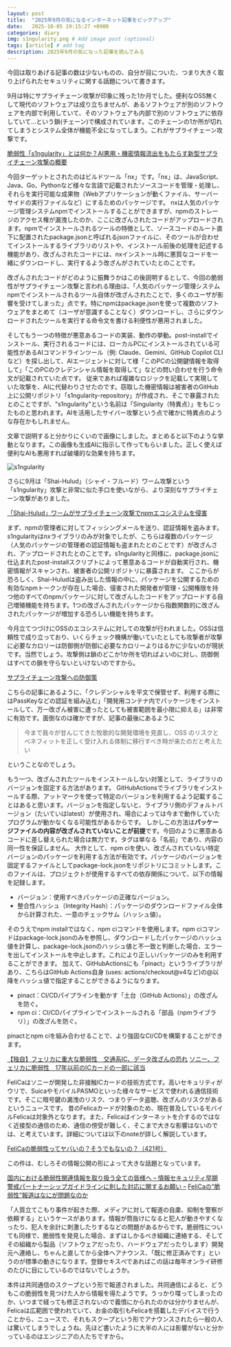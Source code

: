 ```yaml
---
layout: post
title:  "2025年9月の気になるインターネット記事をピックアップ"
date:   2025-10-05 19:15:27 +0900
categories: diary
img: s1ngularity.png # Add image post (optional)
tags: [article] # add tag
description: 2025年9月の気になった記事を読んでみる
---
```


今回は取りあげる記事の数は少ないものの、自分が目についた、つまり大きく取り上げられたセキュリティに関する話題について書きます。

9月は特にサプライチェーン攻撃が印象に残った1か月でした。便利なOSS無くして現代のソフトウェアは成り立ちませんが、あるソフトウェアが別のソフトウェアを内部で利用していて、そのソフトウェアも内部で別のソフトウェアに依存していて…という鎖(チェーン)で構成されています。このチェーンの1か所が切れてしまうとシステム全体が機能不全になってしまう。これがサプライチェーン攻撃です。

[脆弱性「s1ngularity」とは何か？AI悪用・機密情報流出をもたらす新型サプライチェーン攻撃の概要](https://www.issoh.co.jp/tech/details/8689/)

今回ターゲットとされたのはビルドツール「nx」です。「nx」は、JavaScript、Java、Go、Pythonなど様々な言語で記載されたソースコードを管理・処理し、それらを実行可能な成果物（Webアプリケーションが動くファイル、サーバーサイドの実行ファイルなど）にするためのパッケージです。
nxは人気のパッケージ管理システムnpmでインストールすることができますが、npmのストレージのアクセス権が漏洩したのか、ここに改ざんされたコードがアップロードされます。npmでインストールされるツールの特徴として、ソースコードのルート直下に配置されたpackage.jsonと呼ばれるjsonファイルに、そのツールが合わせてインストールするライブラリのリストや、インストール前後の処理を記述する機能があり、改ざんされたコードには、nxインストール時に悪質なコードを一緒にダウンロードし、実行するよう改ざんがされていたとのことです。

改ざんされたコードがどのように振舞うかはこの後説明するとして、今回の脆弱性がサプライチェーン攻撃と言われる理由は、「人気のパッケージ管理システムnpmでインストールされるツール自体が改ざんされたことで、多くのユーザが影響を受けてしまった」点です。特にnpmはpackage.jsonを使って複数のソフトウェアをまとめて（ユーザが意識することなく）ダウンロードし、さらにダウンロードされたツールを実行する命令文を書ける利便性が悪用されました。

そしてもう一つの特徴が悪意あるコードの実装、動作の挙動。post-installでインストール、実行されるコードには、ローカルPCにインストールされている可能性があるAIコマンドラインツール（例: Claude、Gemini、GitHub Copilot CLIなど）を探し出して、AIエージェントに対して様「このPCの公開鍵情報を取得して」「このPCのクレデンシャル情報を取得して」などの問い合わせを行う命令文が記載されていた点です。
従来であれば複雑なロジックを記載して実現していた攻撃を、AIに代替わりさせたのです。窃取した機密情報は被害者のGitHub上に公開リポジトリ「s1ngularity-repository」が作成され、そこで暴露されたとのことですが、"s1ngularity"という名前は「Singularity（特異点）」をもじったものと思われます。AIを活用したサイバー攻撃という点で確かに特異点のような存在かもしれません。

文章で説明すると分かりにくいので画像にしました。まとめると以下のような挙動となります。この画像も生成AIに指示して作ってもらいました。正しく使えば便利なAIも悪用すれば破壊的な効果を持ちます。

<img src="{{site.baseurl}}/assets/img/s1ngularity.png" alt="s1ngularity">


さらに9月は「Shai-Hulud」（シャイ・フルード）ワーム攻撃という「s1ngularity」攻撃と非常に似た手口を使いながら、より深刻なサプライチェーン攻撃がありました。

[「Shai-Hulud」ワームがサプライチェーン攻撃でnpmエコシステムを侵害](https://unit42.paloaltonetworks.com/ja/npm-supply-chain-attack/)

まず、npmの管理者に対してフィッシングメールを送り、認証情報を盗みます。s1ngularityはnxライブラリのみが対象でしたが、こちらは複数のパッケージ（人気のパッケージの管理者の認証情報も盗まれたとのことです）が改ざんされ、アップロードされたとのことです。s1ngularityと同様に、package.jsonに仕込まれたpost-installスクリプトによって悪意あるコードが自動実行され、機密情報がスキャンされ、被害者の公開リポジトリに暴露されます。
ここからが恐ろしく、Shai-Huludは盗み出した情報の中に、パッケージを公開するための有効なnpmトークンが存在した場合、侵害された開発者が管理・公開権限を持つ他のすべてのnpmパッケージに対して改ざんしたコードをアップロードする自己増殖機能を持ちます。1つの改ざんされたパッケージから指数関数的に改ざんされたパッケージが増加する恐ろしい機能を持ちます。

今月立てつづけにOSSのエコシステムに対しての攻撃が行われました。OSSは信頼性で成り立っており、いくらチェック機構が働いていたとしても攻撃者が攻撃に必要なカロリーは防御側が防御に必要なカロリーよりはるかに少ないのが現状です。当然でしょう。攻撃側は鎖のどこか1か所を切ればよいのに対し、防御側はすべての鎖を守らないといけないのですから。

[サプライチェーン攻撃への防御策](https://blog.jxck.io/entries/2025-09-20/mitigate-risk-of-oss-dependencies.html)

こちらの記事にあるように、「クレデンシャルを平文で保管せず、利用する際にはPassKeyなどの認証を組み込む」「開発用コンテナ内でパッケージをインストールして、万一改ざん被害に遭ったとしても被害範囲を最小限に抑える」は非常に有効です。面倒なのは確かですが、記事の最後にあるように

> 今まで我々が甘んじてきた牧歌的な開発環境を見直し、OSS のリスクとベネフィットを正しく受け入れる体制に移行すべき時が来たのだと考えたい

ということなのでしょう。

もう一つ、改ざんされたツールをインストールしない対策として、ライブラリのバージョンを固定する方法があります。
GitHubActionsでライブラリをインストールする際、アットマークを使って特定のバージョンを利用するよう記載することはあると思います。バージョンを指定しないと、ライブラリ側のデフォルトバージョン（たいていはlatest）が使用され、場合によっては今まで動作していたプログラムが動かなくなる可能性があるからです。
しかしこの方法は**パッケージファイルの内容が改ざんされていないことが前提**です。今回のように悪意あるコードに差し替えられた場合は無力です。タグは単なる「名前」であり、内容の同一性を保証しません。
大作として、npm ciを使い、改ざんされていない特定バージョンのパッケージを利用する方法が有効です。パッケージのバージョンを固定するファイルとしてpackage-lock.jsonをリポジトリにコミットします。このファイルは、プロジェクトが使用するすべての依存関係について、以下の情報を記録します。

- バージョン：使用すべきパッケージの正確なバージョン。
- 整合性ハッシュ（Integrity Hash）：パッケージのダウンロードファイル全体から計算された、一意のチェックサム（ハッシュ値）。

そのうえでnpm installではなく、npm ciコマンドを使用します。npm ciコマンドはpackage-lock.jsonのみを参照し、ダウンロードしたパッケージのハッシュ値を計算し、package-lock.jsonのハッシュ値と不一致と判断した場合、エラーを出してインストールを中止します。これにより正しいパッケージのみを利用することができます。
加えて、GitHubActionsにも「pinact」というライブラリがあり、こちらはGitHub Actions自身 (uses: actions/checkout@v4など)の@以降をハッシュ値で指定することができるようになります。

- pinact：CI/CDパイプラインを動かす「土台（GitHub Actions）」の改ざんを防ぐ。
- npm ci：CI/CDパイプラインでインストールされる「部品（npmライブラリ）」の改ざんを防ぐ。

pinactとnpm ciを組み合わせることで、より強固なCI/CDを構築することができます。


[【独自】フェリカに重大な脆弱性　交通系IC、データ改ざんの恐れ](https://news.jp/i/1333718902080241701?c=39550187727945729)
[ソニー、フェリカに脆弱性　17年以前のICカードの一部に該当](https://www.nikkei.com/article/DGXZQOUC288UD0Y5A820C2000000/)

FeliCaはソニーが開発した非接触ICカードの技術方式です。高いセキュリティがウリで、SuicaやモバイルPASMOといった様々なサービスで使われる通信技術です。そこに暗号鍵の漏洩のリスク、つまりデータ盗聴、改ざんのリスクがあるというニュースです。
昔のFelicaカードが対象のため、現在普及しているモバイルFelicaは対象外となります。また、Felicaはインターネットを介するのではなく近接型の通信のため、通信の傍受が難しく、そこまで大きな影響はないのでは、と考えています。詳細については以下のnoteが詳しく解説しています。

[FeliCaの脆弱性ってヤバいの？そうでもないの？（421号）](https://note.com/egao_it/n/n15d5bfe3bd75)

この件は、むしろその情報公開の形によって大きな話題となっています。

[国内における脆弱性関連情報を取り扱う全ての皆様へ – 情報セキュリティ早期警戒パートナーシップガイドラインに則した対応に関するお願い –](https://www.meti.go.jp/policy/netsecurity/vul_request.html)
[FeliCaの“脆弱性”報道はなにが問題なのか](https://www.watch.impress.co.jp/docs/topic/2045264.html)

「人質立てこもり事件が起きた際、メディアに対して報道の自粛、抑制を警察が依頼する」というケースがあります。情報が筒抜けになると犯人が動きやすくなったり、犯人を余計に刺激したりするなどの問題があるからです。脆弱性についても同様で、脆弱性を発見した場合、まずはしかるべき組織に連絡する、そしてその組織から製品（ソフトウェアだったり、ハードウェアだったりします）開発元へ連絡し、ちゃんと直してから全体へアナウンス、「既に修正済みです」というのが標準の動きになります。登録セキスぺであればこの話は毎年オンライ研修のたびに目にしているのではないでしょうか。

本件は共同通信のスクープという形で報道されました。共同通信によると、どうもこの脆弱性を見つけた人から情報を得たようです。うっかり喋ってしまったのか、いつまで経っても修正されないので義憤にかられたのかは分かりませんが、Felicaは広範囲で使われていて、お金の取引もFelicaを搭載したデバイスで行うことから、ニュースで、それもスクープという形でアナウンスされたら一般の人は驚いてしまうでしょうね。先ほど書いたように大半の人には影響がないと分かっているのはエンジニアの人たちですから。